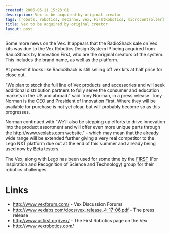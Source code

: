 ```yaml
---
created: 2006-05-11 15:23:01
description: Vex to be acquired by original creator
tags: [robots, robotics, mecanno, vex, FirstRobotics, microcontroller]
title: Vex to be acquired by original creator
layout: post
---
```

Some more news on the Vex. It appears that the RadioShack sale on Vex kits was due to the Vex Robotics Design System IP being acquired from RadioShack by Innovation First, who are the original creators of the system. This includes the brand name, as well as the platform.

At present it looks like RadioShack is still selling off vex kits at half price for close out.

"We plan to stock the full line of Vex products and accessories and will seek additional distribution partners to fully serve the consumer and education markets in the US and abroad." said Tony Norman, in a press release. Tony Norman is the CEO and President of Innovation First. Where they will be available for purchase is not yet clear, but will probably become so as this progresses.

Norman continued with "We'll also be stepping up efforts to drive innovation into the product assortment and will offer even more unique parts through the <http://www.vexlabs.com> website." - which may mean that the already wide range will be extended further giving a very real competitor to the Lego NXT platform due out at the end of this summer and already being used now by Beta testers.

The Vex, along with Lego has been used for some time by the [FIRST](/FIRST "For Inspiration and Recognition of Science and Technology") (For Inspiration and Recognition of Science and Technology) group for their robotics challenges.

# Links
* <http://www.vexforum.com/> - Vex Discussion Forums
* <http://www.vexlabs.com/docs/vex_release_4-17-06.pdf> - The press release
* <http://www.usfirst.org/vex/> - The First Robotics page on the Vex
* <http://www.vexrobotics.com/>
